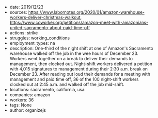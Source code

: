 - date: 2019/12/23
- sources: https://www.labornotes.org/2020/01/amazon-warehouse-workers-deliver-christmas-walkout, https://www.coworker.org/petitions/amazon-meet-with-amazonians-united-sacramento-about-paid-time-off
- actions: strike
- struggles: working_conditions
- employment_types: na
- description: One-third of the night shift at one of Amazon's Sacramento warehouse walked off the job in the wee hours of December 23. Workers went together on a break to deliver their demands to management, then clocked out. Night-shift workers delivered a petition with 4,015 signatures to management during their 2:30 a.m. break on December 23. After reading out loud their demands for a meeting with management and paid time off, 36 of the 100 night-shift workers clocked out at 2:45 a.m. and walked off the job mid-shift.
- locations: sacramento, california, usa
- companies: amazon
- workers: 36
- tags: None
- author: organizejs
